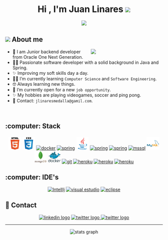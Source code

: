 <h1 align="center">Hi , I'm Juan Linares <img src="https://media.giphy.com/media/hvRJCLFzcasrR4ia7z/giphy.gif" width="35"></h1>
<p align="center">
  <a href="https://github.com/DenverCoder1/readme-typing-svg"><img src="https://readme-typing-svg.herokuapp.com?font=Time+New+Roman&color=%23C8BE25&size=45&center=true&vCenter=true&width=900&height=80&lines=Back+end+developer;Computer+Science+Student;Competitive+Programmer;Petlover;Interested+in+microservices;Always+learning+new+things"></a>
</p>

## <picture><img src = "https://github.com/7oSkaaa/7oSkaaa/blob/main/Images/about_me.gif?raw=true" width = 30px></picture> About me
<picture><img align="right" src="https://github.com/7oSkaaa/7oSkaaa/blob/main/Images/Right_Side.gif?raw=true" width=230px></picture>
- :school: I am Junior backend developer from Oracle One Next Generation.
- :technologist: Passionate software developer with a solid background in Java and Spring.
- :sparkles: Improving my soft skills day a day.
- :student: I’m currently learning `Computer Science` and `Software Engineering`.
- :nerd_face: Always learning new things.
- :briefcase: I’m currently open for a new `job opportunity`.
- :sparkles: My hobbies are playing videogames, soccer and ping pong.
- :email: Contact: `jlinaresmedalla@gamil.com`.

<br>
<h2 align="left">:computer: Stack</h2>

###

<p align="center"> 
<a href="#"> <img src="https://raw.githubusercontent.com/devicons/devicon/master/icons/html5/html5-original-wordmark.svg" alt="html5" width="40" height="40"/></a>  
<a href="#"> <img src="https://raw.githubusercontent.com/devicons/devicon/master/icons/css3/css3-original-wordmark.svg" alt="css3" width="40" height="40"/></a> 
<a href="#"> <img src="https://www.vectorlogo.zone/logos/sass-lang/sass-lang-icon.svg" alt="docker" width="40" height="40"/></a> 
<a href="#"> <img src="https://www.vectorlogo.zone/logos/nodejs/nodejs-icon.svg" alt="spring" width="40" height="40"/></a> 
<a href="#"> <img src="https://raw.githubusercontent.com/devicons/devicon/master/icons/java/java-original.svg" alt="java" width="40" height="40"/></a> 
<a href="#"> <img src="https://www.vectorlogo.zone/logos/springio/springio-icon.svg" alt="spring" width="40" height="40"/></a> 
<a href="#"> <img src="https://www.vectorlogo.zone/logos/getpostman/getpostman-icon.svg" alt="spring" width="40" height="40"/></a> 
<a href="#"> <img src="https://www.svgrepo.com/show/303229/microsoft-sql-server-logo.svg" alt="mssql" width="40" height="40"/></a> 
<a href="#"> <img src="https://raw.githubusercontent.com/devicons/devicon/master/icons/mysql/mysql-original-wordmark.svg" alt="mysql" width="40" height="40"/></a> 
<a href="#"> <img src="https://raw.githubusercontent.com/devicons/devicon/master/icons/mongodb/mongodb-original-wordmark.svg" alt="mongodb" width="40" height="40"/></a> 
<a href="#"> <img src="https://raw.githubusercontent.com/devicons/devicon/master/icons/docker/docker-original-wordmark.svg" alt="docker" width="40" height="40"/></a> 
<a href="#"> <img src="https://www.vectorlogo.zone/logos/git-scm/git-scm-icon.svg" alt="git" width="40" height="40"/></a> 
<a href="#"> <img src="https://www.vectorlogo.zone/logos/heroku/heroku-icon.svg" alt="heroku" width="40" height="40"/></a> 
<a href="#"> <img src="https://www.vectorlogo.zone/logos/apache_kafka/apache_kafka-vertical.svg" alt="heroku" width="40" height="40"/></a> 
<a href="#"> <img src="https://www.vectorlogo.zone/logos/rabbitmq/rabbitmq-icon.svg" alt="heroku" width="40" height="40"/></a> 
</p>

<h2 align="left">:computer: IDE's</h2>
<p align="center"> 
<a href="#"> <img src="https://upload.vectorlogo.zone/logos/jetbrains_idea/images/d4398a36-c378-4511-a508-106ded6cd69a.svg" alt="IntellIj" width="40" height="40"/></a>  
<a href="#"> <img src="https://www.vectorlogo.zone/logos/visualstudio_code/visualstudio_code-icon.svg" alt="visual estudio" width="40" height="40"/></a> 
<a href="#"> <img src="https://www.vectorlogo.zone/logos/eclipse/eclipse-icon.svg" alt="eclipse" width="40" height="40"/></a> 
</p>

<h2 align="left">📧 Contact</h2>
<div align="center">
<a href="https://www.linkedin.com/in/alvarolinaresmedalla/" target="_blank"><img src="https://raw.githubusercontent.com/maurodesouza/profile-readme-generator/master/src/assets/icons/social/linkedin/default.svg" width="40" height="40" alt="linkedin logo"  /></a>
<a href="https://twitter.com/linares_medalla" target="_blank"><img src="https://raw.githubusercontent.com/maurodesouza/profile-readme-generator/master/src/assets/icons/social/twitter/default.svg" width="40" height="40" alt="twitter logo"  /> </a>
<a href="https://t.me/Jlinaresm25" target="_blank"><img src="https://www.vectorlogo.zone/logos/telegram/telegram-tile.svg" width="40" height="40" alt="twitter logo"  /> </a>
</div>

<hr>
<div align="center">
  <img src="https://github-readme-stats.vercel.app/api?hide_title=false&hide_rank=false&show_icons=true&include_all_commits=true&count_private=true&disable_animations=false&theme=dark&locale=en&hide_border=false&custom_title=Stats&username=jlinaresmedalla" height="150" alt="stats graph"  />
  <!--<img src="https://github-readme-stats.vercel.app/api/top-langs?locale=en&hide_title=false&layout=compact&card_width=350&langs_count=5&theme=dark&hide_border=false&custom_title=Los%20lenguajes%20de%20mis%20proyectos%20ac%C3%A1&username=jlinaresmedalla" height="150" alt="languages graph"  />-->
</div>

###
